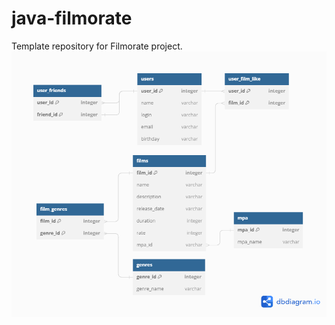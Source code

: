# java-filmorate
Template repository for Filmorate project.
![Image alt](https://github.com/RomanBolshakov812/java-filmorate/blob/add-database/DatBas.png)
